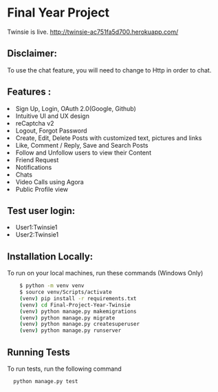 # Final Year Project
Twinsie is live.
http://twinsie-ac751fa5d700.herokuapp.com/

## Disclaimer:
To use the chat feature, you will need to change to Http in order to chat.

## Features :
<li>Sign Up, Login, OAuth 2.0(Google, Github) </li>
<li>Intuitive UI and UX design</li>
<li>reCaptcha v2</li>
<li>Logout, Forgot Password</li>
<li>Create, Edit, Delete Posts with customized text, pictures and links</li>
<li>Like, Comment / Reply, Save and Search Posts</li>
<li>Follow and Unfollow users to view their Content</li>
<li>Friend Request</li>
<li>Notifications</li>
<li>Chats</li>
<li>Video Calls using Agora</li>
<li>Public Profile view</li>


## Test user login:
<li>User1:Twinsie1</li>
<li>User2:Twinsie1</li>


## Installation Locally:
To run on your local machines, run these commands (Windows Only)
```bash
    $ python -m venv venv
    $ source venv/Scripts/activate
    (venv) pip install -r requirements.txt
    (venv) cd Final-Project-Year-Twinsie
    (venv) python manage.py makemigrations
    (venv) python manage.py migrate
    (venv) python manage.py createsuperuser
    (venv) python manage.py runserver
```

## Running Tests

To run tests, run the following command

```bash
  python manage.py test
```
